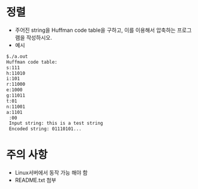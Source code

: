 # 정렬
- 주어진 string을 Huffman code table을 구하고, 이를 이용해서 압축하는 프로그램을 작성하시오.
- 예시
```bash
$./a.out
Huffman code table:
s:111
h:11010
i:101
r:11000
e:1000
g:11011
t:01
n:11001
a:1101
 :00
 Input string: this is a test string
 Encoded string: 01110101...
```

# 주의 사항
- Linux서버에서 동작 가능 해야 함
- README.txt 첨부

